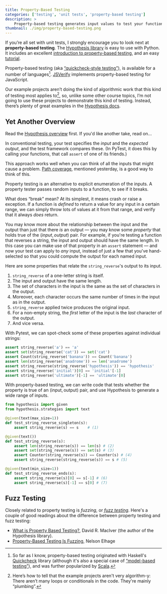 ```yaml
---
title: Property-Based Testing
categories: ['testing', 'unit tests', 'property-based testing']
description: >
    Property-based testing generates input values to test your functions with. The Hypothesis package implements property-based testing for Python. Fuzz testing and property-based testing are closely related.
thumbnail: ./img/property-based-testing.png
---
```


If you’re all set with unit tests, I strongly encourage you to look next at **property-based testing**. The [Hypothesis library](https://hypothesis.readthedocs.io/en/latest/index.html) is easy to use with Python. It includes an excellent [introduction to property-based testing](https://hypothesis.readthedocs.io/en/latest/index.html), and an easy [tutorial](https://hypothesis.readthedocs.io/en/latest/quickstart.html).

Property-based testing (aka [“quickcheck-style testing”](https://en.wikipedia.org/wiki/Model-based_testing)), is available for a number of languages[^1].    [JSVerify](https://jsverify.github.io/) implements property-based testing for JavaScript.

Our example projects aren’t doing the kind of algorithmic work that this kind of testing most applies to[^2], so, unlike some other course topics, I’m not going to use these projects to demonstrate this kind of testing. Instead, there’s plenty of great examples in the [Hypothesis docs](https://hypothesis.readthedocs.io/en/latest/index.html).

[^1]: So far as I know, property-based testing originated with Haskell's [Quickcheck](https://www.schoolofhaskell.com/user/pbv/an-introduction-to-quickcheck-testing) library (although it's also a special case of [“model-based testing”](https://en.wikipedia.org/wiki/Model-based_testing)), and was further popularized by [Scala](https://www.scalacheck.org/).
[^2]: Here’s how to tell that the example projects aren't very algorithm-y: There aren’t many loops or conditionals in the code. They're mainly “plumbing”.

## Yet Another Overview

Read the [Hypothesis overview](https://hypothesis.readthedocs.io/en/latest/index.html) first. If you'd like another take, read on…

In conventional testing, your test specifies the *input* and the *expected output*, and the test framework compares these. (In PyTest, it does this by calling your functions, that call `assert` of one of its friends.)

This approach works well when you can think of all the inputs that might cause a problem. [Path coverage](https://en.wikipedia.org/wiki/Code_coverage#Basic_coverage_criteria), mentioned yesterday, is a good way to think of this.

Property testing is an alternative to explicit enumeration of the inputs. A property tester passes random inputs to a function, to see if it breaks.

What does “break” mean? At its simplest, it means crash or raise a exception. If a function is *defined* to return a value for any input in a certain range, we can simply throw lots of values at it from that range, and verify that it always *does* return.

You may know more about the relationship between the input and the output than just that there *is* an output — you may know some *property* that holds true of the $(\textit{input}, \textit{output})$ pair. For example, if you're testing a function that reverses a string, the input and output should have the same length. In this case you can make use of that property in an `assert` statement — and now your test can apply to *any* input, instead of just a few that you've hand-selected so that you could compute the output for each named input.

Here are some properties that relate the `string_reverse`'s output to its input.

1. `string_reverse` of a one-letter string is itself.
2. The input and output have the same length.
3. The set of characters in the input is the same as the set of characters in the output.
4. Moreover, each character occurs the same number of times in the input as in the output.
5. `string_reverse` applied twice produces the original input.
6. For a non-empty string, the *first* letter of the input is the *last* character of the output.
7. And vice versa.

With Pytest, we can spot-check some of these properties against individual strings:

```python
assert string_reverse('a') == 'a'
assert set(string_reverse('cat')) == set('cat')
assert Count(string_reverse('banana')) == Count('banana')
assert len(string_reverse('anadrome')) == len('anadrome')
assert string_reverse(string_reverse('hypothesis')) == 'hypothesis'
assert string_reverse('initial')[0] == 'initial'[-1]
assert string_reverse('ultimate')[-1] == 'ultimate'[0]
```

With property-based testing, we can write code that tests whether the property is true of an $(\textrm{input}, \textrm{output})$ pair, and use Hypothesis to generate a wide range of inputs.

```python
from hypothesis import given
from hypothesis.strategies import text

@given(text(max_size=1))
def test_string_reverse_singleton(s):
    assert string_reverse(s) == s    # (1)

@given(text())
def test_string_reverse(s):
    assert len(string_reverse(s)) == len(s) # (2)
    assert set(string_reverse(s)) == set(s) # (3)
    assert Counter(string_reverse(s)) == Counter(s) # (4)
    assert string_reverse(string_reverse(s)) == s # (5)

@given(text(min_size=1))
def test_string_reverse_ends(s):
    assert string_reverse(s)[0] == s[-1] # (6)
    assert string_reverse(s)[-1] == s[0] # (7)
```

## Fuzz Testing

Closely related to property testing is *fuzzing*, or [*fuzz testing*](https://en.wikipedia.org/wiki/Fuzzing). Here's a couple of good readings about the difference between property testing and fuzz testing:

* [What is Property Based Testing?](http://hypothesis.works/articles/what-is-property-based-testing/), David R. MacIver (the author of the Hypothesis library).
* [Property-Based Testing Is Fuzzing](https://blog.nelhage.com/post/property-testing-is-fuzzing/), Nelson Elhage

